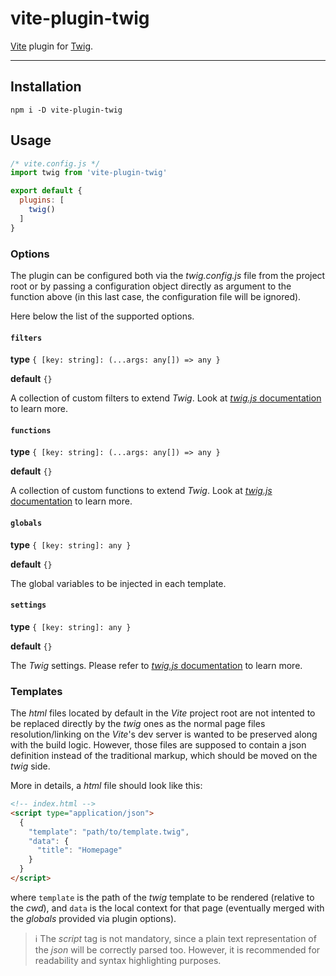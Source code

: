 # vite-plugin-twig

[Vite](https://github.com/vitejs/vite) plugin for [Twig](https://github.com/twigjs/twig.js/).

---

## Installation
```
npm i -D vite-plugin-twig
```


## Usage

```js
/* vite.config.js */
import twig from 'vite-plugin-twig'

export default {
  plugins: [
    twig()
  ]
}
```

### Options
The plugin can be configured both via the *twig.config.js* file from the project root or by passing a configuration object directly as argument to the function above (in this last case, the configuration file will be ignored).

Here below the list of the supported options.

#### `filters`
__type__ `{ [key: string]: (...args: any[]) => any }`

__default__ `{}`

A collection of custom filters to extend *Twig*. Look at [*twig.js* documentation](https://github.com/twigjs/twig.js/wiki/Extending-twig.js) to learn more.

#### `functions`
__type__ `{ [key: string]: (...args: any[]) => any }`

__default__ `{}`

A collection of custom functions to extend *Twig*. Look at [*twig.js* documentation](https://github.com/twigjs/twig.js/wiki/Extending-twig.js) to learn more.

#### `globals`
__type__ `{ [key: string]: any }`

__default__ `{}`

The global variables to be injected in each template.

#### `settings`
__type__ `{ [key: string]: any }`

__default__ `{}`

The *Twig* settings. Please refer to [*twig.js* documentation](https://github.com/twigjs/twig.js/wiki/) to learn more.


### Templates
The *html* files located by default in the *Vite* project root are not intented to be replaced directly by the *twig* ones as the normal page files resolution/linking on the *Vite*'s dev server is wanted to be preserved along with the build logic. However, those files are supposed to contain a json definition instead of the traditional markup, which should be moved on the *twig* side.

More in details, a *html* file should look like this:

```html
<!-- index.html -->
<script type="application/json">
  {
    "template": "path/to/template.twig",
    "data": {
      "title": "Homepage"
    }
  }
</script>
```

where `template` is the path of the *twig* template to be rendered (relative to the *cwd*), and `data` is the local context for that page (eventually merged with the *globals* provided via plugin options).

> ℹ️ The *script* tag is not mandatory, since a plain text representation of the *json* will be correctly parsed too. However, it is recommended for readability and syntax highlighting purposes.